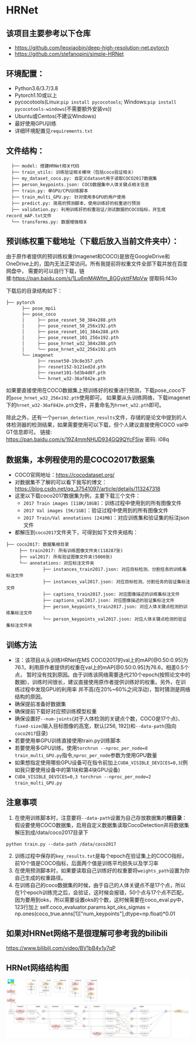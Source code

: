 # HRNet

## 该项目主要参考以下仓库
* https://github.com/leoxiaobin/deep-high-resolution-net.pytorch
* https://github.com/stefanopini/simple-HRNet

## 环境配置：
* Python3.6/3.7/3.8
* Pytorch1.10或以上
* pycocotools(Linux:`pip install pycocotools`; Windows:`pip install pycocotools-windows`(不需要额外安装vs))
* Ubuntu或Centos(不建议Windows)
* 最好使用GPU训练
* 详细环境配置见`requirements.txt`

## 文件结构：
```
  ├── model: 搭建HRNet相关代码
  ├── train_utils: 训练验证相关模块（包括coco验证相关）
  ├── my_dataset_coco.py: 自定义dataset用于读取COCO2017数据集
  ├── person_keypoints.json: COCO数据集中人体关键点相关信息
  ├── train.py: 单GPU/CPU训练脚本
  ├── train_multi_GPU.py: 针对使用多GPU的用户使用
  ├── predict.py: 简易的预测脚本，使用训练好的权重进行预测
  ├── validation.py: 利用训练好的权重验证/测试数据的COCO指标，并生成record_mAP.txt文件
  └── transforms.py: 数据增强相关
```

## 预训练权重下载地址（下载后放入当前文件夹中）：
由于原作者提供的预训练权重(Imagenet和COCO)是放在GoogleDrive和OneDrive上的，国内无法正常访问。所有我提前将权重文件全部下载并放在百度网盘中，
需要的可以自行下载，链接:https://pan.baidu.com/s/1Lu6mMAWfm_8GGykttFMpVw 提取码:f43o

下载后的目录结构如下：
```
├── pytorch
      ├── pose_mpii
      ├── pose_coco
      │     ├── pose_resnet_50_384x288.pth
      │     ├── pose_resnet_50_256x192.pth
      │     ├── pose_resnet_101_384x288.pth
      │     ├── pose_resnet_101_256x192.pth
      │     ├── pose_hrnet_w32_384x288.pth
      │     └── pose_hrnet_w32_256x192.pth
      └── imagenet
            ├── resnet50-19c8e357.pth
            ├── resnet152-b121ed2d.pth
            ├── resnet101-5d3b4d8f.pth
            └── hrnet_w32-36af842e.pth
```
如果要直接使用在COCO数据集上预训练好的权重进行预测，下载pose_coco下的`pose_hrnet_w32_256x192.pth`使用即可。
如果要从头训练网络，下载imagenet下的`hrnet_w32-36af842e.pth`文件，并重命名为`hrnet_w32.pth`即可。

除此之外，还有一个`person_detection_results`文件，存储的是论文中提到的人体检测器的检测结果，如果需要使用可以下载，但个人建议直接使用COCO val中GT信息即可。
链接: https://pan.baidu.com/s/19Z4mmNHUD934GQ9QYcF5iw  密码: i08q
 
## 数据集，本例程使用的是COCO2017数据集
* COCO官网地址：https://cocodataset.org/
* 对数据集不了解的可以看下我写的博文：https://blog.csdn.net/qq_37541097/article/details/113247318
* 这里以下载coco2017数据集为例，主要下载三个文件：
    * `2017 Train images [118K/18GB]`：训练过程中使用到的所有图像文件
    * `2017 Val images [5K/1GB]`：验证过程中使用到的所有图像文件
    * `2017 Train/Val annotations [241MB]`：对应训练集和验证集的标注json文件
* 都解压到`coco2017`文件夹下，可得到如下文件夹结构：
```
├── coco2017: 数据集根目录
     ├── train2017: 所有训练图像文件夹(118287张)
     ├── val2017: 所有验证图像文件夹(5000张)
     └── annotations: 对应标注文件夹
              ├── instances_train2017.json: 对应目标检测、分割任务的训练集标注文件
              ├── instances_val2017.json: 对应目标检测、分割任务的验证集标注文件
              ├── captions_train2017.json: 对应图像描述的训练集标注文件
              ├── captions_val2017.json: 对应图像描述的验证集标注文件
              ├── person_keypoints_train2017.json: 对应人体关键点检测的训练集标注文件
              └── person_keypoints_val2017.json: 对应人体关键点检测的验证集标注文件夹
```

## 训练方法
* 注：该项目从头训练HRNet在MS COCO2017的val上的mAP[@0.50:0.95]为76.1，利用原作者提供的权重在val上的mAP[@0.50:0.95]为76.6，相差0.5个点，
暂时没有找到原因。由于训练该网络需要迭代210个epoch(按照论文中的数据)，训练时间很长，建议直接使用原作者提供训练好的权重。另外，在训练过程中发现GPU的利用率
并不高(在20%~60%之间浮动)，暂时猜测是网络结构的原因。
* 确保提前准备好数据集
* 确保提前下载好对应预训练模型权重
* 确保设置好`--num-joints`(对于人体检测的关键点个数，COCO是17个点)、`fixed-size`(输入目标图像的高宽，默认[256, 192])和`--data-path`(指向`coco2017`目录)
* 若要使用单GPU训练直接使用train.py训练脚本
* 若要使用多GPU训练，使用`torchrun --nproc_per_node=8 train_multi_GPU.py`指令,`nproc_per_node`参数为使用GPU数量
* 如果想指定使用哪些GPU设备可在指令前加上`CUDA_VISIBLE_DEVICES=0,3`(例如我只要使用设备中的第1块和第4块GPU设备)
* `CUDA_VISIBLE_DEVICES=0,3 torchrun --nproc_per_node=2 train_multi_GPU.py`

## 注意事项
1. 在使用训练脚本时，注意要将`--data-path`设置为自己存放数据集的**根目录**：
假设要使用COCO数据集，启用自定义数据集读取CocoDetection并将数据集解压到成/data/coco2017目录下
```
python train.py --data-path /data/coco2017
```
2. 训练过程中保存的`key_results.txt`是每个epoch在验证集上的COCO指标，前10个值是COCO指标，后面两个值是训练平均损失以及学习率
3. 在使用预测脚本时，如果要读取自己训练好的权重要将`weights_path`设置为你自己生成的权重路径。
4. 在训练自己的coco数据集的时候，由于自己的人体关键点不是17个点，所以在1个epoch训练完之后，会验证，这时候会报错，50个点与17个点不匹配，因为要用到oks，所以需要设置oks的个数，这时候需要在coco_eval.py中，123行加上
self.coco_evaluator.params.kpt_oks_sigmas = np.ones(coco_true.anns[1]["num_keypoints"],dtype=np.float)*0.01

## 如果对HRNet网络不是很理解可参考我的bilibili
https://www.bilibili.com/video/BV1bB4y1y7qP

## HRNet网络结构图
![HRNet.png](HRNet.png)

